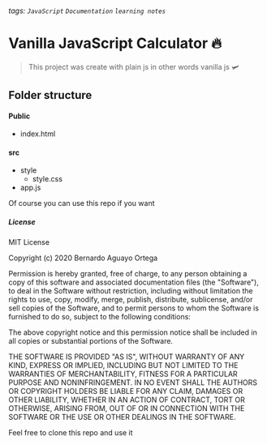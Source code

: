 ###### tags: `JavaScript` `Documentation` `learning notes`
# Vanilla JavaScript Calculator :fire: 
> This project was create with plain js in other words vanilla js :small_airplane: 

## Folder structure
#### Public
- index.html
#### src
- style
  - style.css
- app.js

Of course you can use this repo if you want

##### License
MIT License

Copyright (c) 2020 Bernardo Aguayo Ortega

Permission is hereby granted, free of charge, to any person obtaining a copy
of this software and associated documentation files (the "Software"), to deal
in the Software without restriction, including without limitation the rights
to use, copy, modify, merge, publish, distribute, sublicense, and/or sell
copies of the Software, and to permit persons to whom the Software is
furnished to do so, subject to the following conditions:

The above copyright notice and this permission notice shall be included in all
copies or substantial portions of the Software.

THE SOFTWARE IS PROVIDED "AS IS", WITHOUT WARRANTY OF ANY KIND, EXPRESS OR
IMPLIED, INCLUDING BUT NOT LIMITED TO THE WARRANTIES OF MERCHANTABILITY,
FITNESS FOR A PARTICULAR PURPOSE AND NONINFRINGEMENT. IN NO EVENT SHALL THE
AUTHORS OR COPYRIGHT HOLDERS BE LIABLE FOR ANY CLAIM, DAMAGES OR OTHER
LIABILITY, WHETHER IN AN ACTION OF CONTRACT, TORT OR OTHERWISE, ARISING FROM,
OUT OF OR IN CONNECTION WITH THE SOFTWARE OR THE USE OR OTHER DEALINGS IN THE
SOFTWARE.

Feel free to clone this repo and use it
